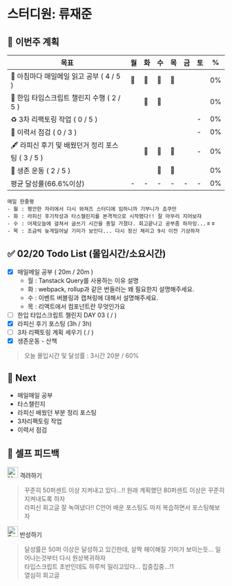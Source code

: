 # 스터디원: 류재준

## 🚀 이번주 계획

| 목표                            | 월   | 화   | 수   | 목   | 금   | 토   | %   |
| ------------------------------- | --- | --- | --- | --- | --- | --- | --- |
| 📰 아침마다 매일메일 읽고 공부 ( 4 / 5 ) |🌠|🌠|🌠|🌠||| 0% |
| 📌 한입 타입스크립트 챌린지 수행 ( 2 / 5 ) ||🌠|🌠|||| 0% |
| ♻️ 3차 리팩토링 작업 ( 0 / 5 ) ||||||-| 0%  |
| 🔧 이력서 점검 ( 0 / 3 ) ||||||-| 0%  |
| 🖋️ 라피신 후기 및 배웠던거 정리 포스팅 ( 3 / 5 ) ||🌠|🌠|🌠||-| 0%  |
| 💪 생존 운동 ( 2 / 5 )               |||🌠|🌠||| 0% |
| 평균 달성률(66.6%이상)      |-|-|-|-|-|-|  0% |


```text
매일 한줄평
- 월 : 평안한 자리에서 다시 와쳐즈 스터디에 임하니까 기부니가 죠쿠만
- 화 : 라피신 후기작성과 타스챌린지를 본격적으로 시작했다!! 잘 마무리 지어보쟈
- 수 : 어제오늘에 걸쳐서 글쓰기 시간을 종일 가졌다. 회고끝나고 공부좀 하자잉...ㅎㅎ
- 목 : 조금씩 늦게일어날 기미가 보인다... 다시 정신 체리고 9시 이전 기상하자
```

## ✅ 02/20 Todo List (몰입시간/소요시간) 
- [x] 매일메일 공부 ( 20m / 20m )
  - 월 : Tanstack Query를 사용하는 이유 설명
  - 화 : webpack, rollup과 같은 번들러는 왜 필요한지 설명해주세요.
  - 수 : 이벤트 버블링과 캡쳐링에 대해서 설명해주세요.
  - 목 : 리액트에서 컴포넌트란 무엇인가요
- [ ] 한입 타입스크립트 챌린지 DAY 03 (  /  )
- [x] 라피신 후기 포스팅 (3h / 3h)  
- [ ] 3차 리팩토링 계획 세우기 (  /  )
- [x] 생존운동 - 산책
> 오늘 몰입시간 및 달성률 : 3시간 20분 / 60%

## 🌱 Next
- 매일매일 공부
- 타스챌린지
- 라피신 배웠던 부분 정리 포스팅
- 3차리팩토링 작업
- 이력서 점검

## 🎉 셀프 피드백

<img src="https://raw.githubusercontent.com/Tarikul-Islam-Anik/Animated-Fluent-Emojis/master/Emojis/Smilies/Hugging%20Face.png" alt="Hugging Face" width="25" height="25"> 격려하기</img>

> 꾸준히 50퍼센트 이상 지켜내고 있다...!! 원래 계획했던 80퍼센트 이상은 꾸준히 지켜내도록 하자 <br>
> 라피신 회고글 잘 녹여냈다!! C언어 배운 포스팅도 마저 복습하면서 포스팅해보자

<img src="https://raw.githubusercontent.com/Tarikul-Islam-Anik/Animated-Fluent-Emojis/master/Emojis/Smilies/Face%20with%20Monocle.png" alt="Face with Monocle" width="25" height="25"> 반성하기</img>

> 달성률은 50퍼 이상은 달성하고 있긴한데, 살짝 헤이해질 기미가 보이는듯... 일어나는것부터 다시 원상복귀하자 <br>
> 타입스크립트 초반인데도 하루씩 밀리고있다... 집중집중...!1<br>
> 열심히 회고글 
